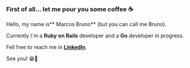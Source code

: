 ### First of all... let me pour you some coffee ☕

Hello, my name is** Marcos Bruno** (but you can call me Bruno).

Currently I´m a **Ruby on Rails** developer and a **Go** developer in progress.

Fell free to reach me in [**LinkedIn**](https://www.linkedin.com/in/mbrunoon/).

See you! 😁👊

<!--
**mbrunoon/mbrunoon** is a ✨ _special_ ✨ repository because its `README.md` (this file) appears on your GitHub profile.

Here are some ideas to get you started:

- 🔭 I’m currently working on ...
- 🌱 I’m currently learning ...
- 👯 I’m looking to collaborate on ...
- 🤔 I’m looking for help with ...
- 💬 Ask me about ...
- 📫 How to reach me: ...
- 😄 Pronouns: ...
- ⚡ Fun fact: ...
-->

